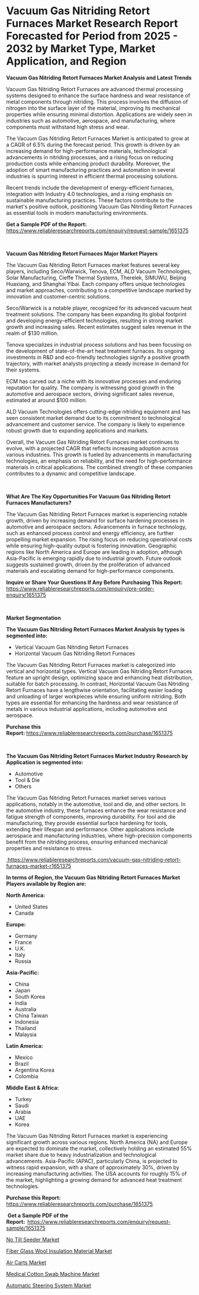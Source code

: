 <p><h1>Vacuum Gas Nitriding Retort Furnaces Market Research Report Forecasted for Period from 2025 -  2032 by Market Type, Market Application, and Region</h1></p><p><strong>Vacuum Gas Nitriding Retort Furnaces Market Analysis and Latest Trends</strong></p>
<p><p>Vacuum Gas Nitriding Retort Furnaces are advanced thermal processing systems designed to enhance the surface hardness and wear resistance of metal components through nitriding. This process involves the diffusion of nitrogen into the surface layer of the material, improving its mechanical properties while ensuring minimal distortion. Applications are widely seen in industries such as automotive, aerospace, and manufacturing, where components must withstand high stress and wear.</p><p>The Vacuum Gas Nitriding Retort Furnaces Market is anticipated to grow at a CAGR of 6.5% during the forecast period. This growth is driven by an increasing demand for high-performance materials, technological advancements in nitriding processes, and a rising focus on reducing production costs while enhancing product durability. Moreover, the adoption of smart manufacturing practices and automation in several industries is spurring interest in efficient thermal processing solutions. </p><p>Recent trends include the development of energy-efficient furnaces, integration with Industry 4.0 technologies, and a rising emphasis on sustainable manufacturing practices. These factors contribute to the market's positive outlook, positioning Vacuum Gas Nitriding Retort Furnaces as essential tools in modern manufacturing environments.</p></p>
<p><strong>Get a Sample PDF of the Report:&nbsp;</strong> <a href="https://www.reliableresearchreports.com/enquiry/request-sample/1651375?utm_campaign=2286&utm_medium=2&utm_source=Github&utm_content=ia&utm_term=23032025&utm_id=vacuum-gas-nitriding-retort-furnaces">https://www.reliableresearchreports.com/enquiry/request-sample/1651375</a></p>
<p>&nbsp;</p>
<p><strong>Vacuum Gas Nitriding Retort Furnaces Major Market Players</strong></p>
<p><p>The Vacuum Gas Nitriding Retort Furnaces market features several key players, including Seco/Warwick, Tenova, ECM, ALD Vacuum Technologies, Solar Manufacturing, Cieffe Thermal Systems, Therelek, SIMUWU, Beijing Huaxiang, and Shanghai Yibai. Each company offers unique technologies and market approaches, contributing to a competitive landscape marked by innovation and customer-centric solutions.</p><p>Seco/Warwick is a notable player, recognized for its advanced vacuum heat treatment solutions. The company has been expanding its global footprint and developing energy-efficient technologies, resulting in strong market growth and increasing sales. Recent estimates suggest sales revenue in the realm of $130 million.</p><p>Tenova specializes in industrial process solutions and has been focusing on the development of state-of-the-art heat treatment furnaces. Its ongoing investments in R&D and eco-friendly technologies signify a positive growth trajectory, with market analysts projecting a steady increase in demand for their systems. </p><p>ECM has carved out a niche with its innovative processes and enduring reputation for quality. The company is witnessing good growth in the automotive and aerospace sectors, driving significant sales revenue, estimated at around $100 million.</p><p>ALD Vacuum Technologies offers cutting-edge nitriding equipment and has seen consistent market demand due to its commitment to technological advancement and customer service. The company is likely to experience robust growth due to expanding applications and markets.</p><p>Overall, the Vacuum Gas Nitriding Retort Furnaces market continues to evolve, with a projected CAGR that reflects increasing adoption across various industries. This growth is fueled by advancements in manufacturing technologies, an emphasis on reliability, and the need for high-performance materials in critical applications. The combined strength of these companies contributes to a dynamic and competitive landscape.</p></p>
<p>&nbsp;</p>
<p><strong>What Are The Key Opportunities For Vacuum Gas Nitriding Retort Furnaces Manufacturers?</strong></p>
<p><p>The Vacuum Gas Nitriding Retort Furnaces market is experiencing notable growth, driven by increasing demand for surface hardening processes in automotive and aerospace sectors. Advancements in furnace technology, such as enhanced process control and energy efficiency, are further propelling market expansion. The rising focus on reducing operational costs while ensuring high-quality output is fostering innovation. Geographic regions like North America and Europe are leading in adoption, although Asia-Pacific is emerging rapidly due to industrial growth. Future outlook suggests sustained growth, driven by the proliferation of advanced materials and escalating demand for high-performance components.</p></p>
<p><strong>Inquire or Share Your Questions If Any Before Purchasing This Report:</strong> <a href="https://www.reliableresearchreports.com/enquiry/pre-order-enquiry/1651375?utm_campaign=2286&utm_medium=2&utm_source=Github&utm_content=ia&utm_term=23032025&utm_id=vacuum-gas-nitriding-retort-furnaces">https://www.reliableresearchreports.com/enquiry/pre-order-enquiry/1651375</a></p>
<p>&nbsp;</p>
<p><strong>Market Segmentation</strong></p>
<p><strong>The Vacuum Gas Nitriding Retort Furnaces Market Analysis by types is segmented into:</strong></p>
<p><ul><li>Vertical Vacuum Gas Nitriding Retort Furnaces</li><li>Horizontal Vacuum Gas Nitriding Retort Furnaces</li></ul></p>
<p><p>The Vacuum Gas Nitriding Retort Furnaces market is categorized into vertical and horizontal types. Vertical Vacuum Gas Nitriding Retort Furnaces feature an upright design, optimizing space and enhancing heat distribution, suitable for batch processing. In contrast, Horizontal Vacuum Gas Nitriding Retort Furnaces have a lengthwise orientation, facilitating easier loading and unloading of larger workpieces while ensuring uniform nitriding. Both types are essential for enhancing the hardness and wear resistance of metals in various industrial applications, including automotive and aerospace.</p></p>
<p><strong>Purchase this Report:&nbsp;</strong><a href="https://www.reliableresearchreports.com/purchase/1651375?utm_campaign=2286&utm_medium=2&utm_source=Github&utm_content=ia&utm_term=23032025&utm_id=vacuum-gas-nitriding-retort-furnaces">https://www.reliableresearchreports.com/purchase/1651375</a></p>
<p>&nbsp;</p>
<p><strong>The Vacuum Gas Nitriding Retort Furnaces Market Industry Research by Application is segmented into:</strong></p>
<p><ul><li>Automotive</li><li>Tool & Die</li><li>Others</li></ul></p>
<p><p>The Vacuum Gas Nitriding Retort Furnaces market serves various applications, notably in the automotive, tool and die, and other sectors. In the automotive industry, these furnaces enhance the wear resistance and fatigue strength of components, improving durability. For tool and die manufacturing, they provide essential surface hardening for tools, extending their lifespan and performance. Other applications include aerospace and manufacturing industries, where high-precision components benefit from the nitriding process, ensuring enhanced mechanical properties and resistance to stress.</p></p>
<p><a href="https://www.reliableresearchreports.com/vacuum-gas-nitriding-retort-furnaces-market-r1651375?utm_campaign=2286&utm_medium=2&utm_source=Github&utm_content=ia&utm_term=23032025&utm_id=vacuum-gas-nitriding-retort-furnaces">&nbsp;https://www.reliableresearchreports.com/vacuum-gas-nitriding-retort-furnaces-market-r1651375</a></p>
<p><strong>In terms of Region, the Vacuum Gas Nitriding Retort Furnaces Market Players available by Region are:</strong></p>
<p>
    <p> <strong> North America: </strong>
        <ul>
            <li>United States</li>
            <li>Canada</li>
        </ul>
        </p> 
    <p> <strong> Europe: </strong>
        <ul>
            <li>Germany</li>
            <li>France</li>
            <li>U.K.</li>
            <li>Italy</li>
            <li>Russia</li>
        </ul>
        </p> 
    <p> <strong> Asia-Pacific: </strong>
        <ul>
            <li>China</li>
            <li>Japan</li>
            <li>South Korea</li>
            <li>India</li>
            <li>Australia</li>
            <li>China Taiwan</li>
            <li>Indonesia</li>
            <li>Thailand</li>
            <li>Malaysia</li>
        </ul>
        </p> 
    <p> <strong> Latin America: </strong>
        <ul>
            <li>Mexico</li>
            <li>Brazil</li>
            <li>Argentina Korea</li>
            <li>Colombia</li>
        </ul>
        </p> 
    <p> <strong> Middle East & Africa: </strong>
        <ul>
            <li>Turkey</li>
            <li>Saudi</li>
            <li>Arabia</li>
            <li>UAE</li>
            <li>Korea</li>
        </ul>
    </p>
    </p>
<p><p>The Vacuum Gas Nitriding Retort Furnaces market is experiencing significant growth across various regions. North America (NA) and Europe are expected to dominate the market, collectively holding an estimated 55% market share due to heavy industrialization and technological advancements. Asia-Pacific (APAC), particularly China, is projected to witness rapid expansion, with a share of approximately 30%, driven by increasing manufacturing activities. The USA accounts for roughly 15% of the market, highlighting a growing demand for advanced heat treatment technologies.</p></p>
<p><strong>Purchase this Report: </strong><a href="https://www.reliableresearchreports.com/purchase/1651375?utm_campaign=2286&utm_medium=2&utm_source=Github&utm_content=ia&utm_term=23032025&utm_id=vacuum-gas-nitriding-retort-furnaces">https://www.reliableresearchreports.com/purchase/1651375</a></p>
<p>&nbsp;<strong>Get a Sample PDF of the Report:&nbsp;&nbsp;</strong><a href="https://www.reliableresearchreports.com/enquiry/request-sample/1651375?utm_campaign=2286&utm_medium=2&utm_source=Github&utm_content=ia&utm_term=23032025&utm_id=vacuum-gas-nitriding-retort-furnaces">https://www.reliableresearchreports.com/enquiry/request-sample/1651375</a></p>
<p><strong></strong></p>
<p><p><a href="https://www.linkedin.com/pulse/till-seeder-market-size-expanding-rapidly-annual-growth-hqzcf?utm_campaign=2286&utm_medium=2&utm_source=Github&utm_content=ia&utm_term=23032025&utm_id=vacuum-gas-nitriding-retort-furnaces">No Till Seeder Market</a></p><p><a href="https://github.com/laconiioba3/Market-Research-Report-List-1/blob/main/fiber-glass-wool-insulation-material-market.md?utm_campaign=2286&utm_medium=2&utm_source=Github&utm_content=ia&utm_term=23032025&utm_id=vacuum-gas-nitriding-retort-furnaces">Fiber Glass Wool Insulation Material Market</a></p><p><a href="https://www.linkedin.com/pulse/comprehensive-air-carts-market-report-360-degree-analysis-2rx7f?utm_campaign=2286&utm_medium=2&utm_source=Github&utm_content=ia&utm_term=23032025&utm_id=vacuum-gas-nitriding-retort-furnaces">Air Carts Market</a></p><p><a href="https://github.com/szaszgrychkq/Market-Research-Report-List-1/blob/main/medical-cotton-swab-machine-market.md?utm_campaign=2286&utm_medium=2&utm_source=Github&utm_content=ia&utm_term=23032025&utm_id=vacuum-gas-nitriding-retort-furnaces">Medical Cotton Swab Machine Market</a></p><p><a href="https://www.linkedin.com/pulse/automatic-steering-system-market-trend-analysis-forecasts-kge3f?utm_campaign=2286&utm_medium=2&utm_source=Github&utm_content=ia&utm_term=23032025&utm_id=vacuum-gas-nitriding-retort-furnaces">Automatic Steering System Market</a></p></p>